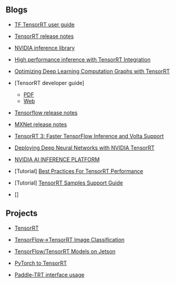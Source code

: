 ## Blogs

- [TF TensorRT user guide](https://docs.nvidia.com/deeplearning/frameworks/tf-trt-user-guide/index.html)

- [TensorRT release notes](https://docs.nvidia.com/deeplearning/sdk/tensorrt-release-notes/index.html)

- [NVIDIA inference library](https://docs.nvidia.com/deeplearning/sdk/index.html#inference)

- [High performance inference with TensorRT Integration](https://blog.tensorflow.org/2019/06/high-performance-inference-with-TensorRT.html)

- [Optimizing Deep Learning Computation Graphs with TensorRT](https://mxnet.apache.org/api/python/docs/tutorials/performance/backend/tensorrt/tensorrt.html)

- [TensorRT developer guide]
  - [PDF](https://docs.nvidia.com/deeplearning/sdk/pdf/TensorRT-Developer-Guide.pdf)
  - [Web](https://docs.nvidia.com/deeplearning/sdk/tensorrt-developer-guide)

- [Tensorflow release notes](https://docs.nvidia.com/deeplearning/frameworks/tensorflow-release-notes/)

- [MXNet release notes](https://docs.nvidia.com/deeplearning/frameworks/mxnet-release-notes/)

- [TensorRT 3: Faster TensorFlow Inference and Volta Support](https://devblogs.nvidia.com/tensorrt-3-faster-tensorflow-inference/)

- [Deploying Deep Neural Networks with NVIDIA TensorRT](https://devblogs.nvidia.com/deploying-deep-learning-nvidia-tensorrt/)

- [NVIDIA AI INFERENCE PLATFORM](https://www.nvidia.com/en-us/deep-learning-ai/solutions/inference-platform/)

- [Tutorial] [Best Practices For TensorRT Performance](https://docs.nvidia.com/deeplearning/sdk/tensorrt-best-practices/)

- [Tutorial] [TensorRT Samples Support Guide](https://docs.nvidia.com/deeplearning/sdk/tensorrt-sample-support-guide)

- [] [](https://docs.nvidia.com/deeplearning/sdk/tensorrt-developer-guide)

## Projects

- [TensorRT](https://github.com/NVIDIA/TensorRT/)

- [TensorFlow->TensorRT Image Classification](https://github.com/NVIDIA-AI-IOT/tf_to_trt_image_classification)

- [TensorFlow/TensorRT Models on Jetson](https://github.com/NVIDIA-AI-IOT/tf_trt_models)

- [PyTorch to TensorRT](https://github.com/NVIDIA-AI-IOT/torch2trt)

- [Paddle-TRT interface usage
](https://www.paddlepaddle.org.cn/documentation/docs/en/advanced_guide/performance_improving/inference_improving/paddle_tensorrt_infer_en.html)
